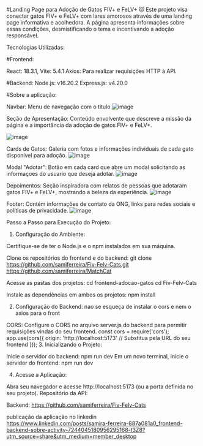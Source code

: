 #Landing Page para Adoção de Gatos FIV+ e FeLV+ 😻
Este projeto visa conectar gatos FIV+ e FeLV+ com lares amorosos através de uma landing page informativa e acolhedora. 
A página apresenta informações sobre essas condições, desmistificando o tema e incentivando a adoção responsável.

Tecnologias Utilizadas:

#Frontend:

React: 18.3.1,
Vite: 5.4.1
Axios: Para realizar requisições HTTP à API.

#Backend:
Node.js: v16.20.2
Express.js: v4.20.0

#Sobre a aplicação:

Navbar: Menu de navegação com o titulo
![image](https://github.com/user-attachments/assets/afd687eb-593b-4206-b1f6-2698e850ca43)


Seção de Apresentação: Conteúdo envolvente que descreve a missão da página e a importância da adoção de gatos FIV+ e FeLV+.

![image](https://github.com/user-attachments/assets/0434a4b2-74cb-4783-9582-5811bc153e36)



Cards de Gatos: Galeria com fotos e informações individuais de cada gato disponível para adoção.
![image](https://github.com/user-attachments/assets/009b9c9d-b650-47a7-aa3e-96e5c4afe49e)


Modal "Adotar": Botão em cada card que abre um modal solicitando as informaçoes do usuario que deseja adotar.
![image](https://github.com/user-attachments/assets/055bac65-c5da-4c3e-9897-06cd1ce25438)


Depoimentos: Seção inspiradora com relatos de pessoas que adotaram gatos FIV+ e FeLV+, mostrando a beleza da experiência.
![image](https://github.com/user-attachments/assets/4f6d336d-092a-4a8e-8cb4-d6863d9c9993)



Footer: Contém informações de contato da ONG, links para redes sociais e políticas de privacidade.
![image](https://github.com/user-attachments/assets/0b4dc267-58f1-48d7-a4e8-8b405ba28dbb)


Passo a Passo para Execução do Projeto:

1. Configuração do Ambiente:

Certifique-se de ter o Node.js e o npm instalados em sua máquina.

Clone os repositórios do frontend e do backend:
git clone https://github.com/samiferreira/Fiv-Felv-Cats.git
https://github.com/samiferreira/MatchCat

Acesse as pastas dos projetos:
cd frontend-adocao-gatos
cd Fiv-Felv-Cats

Instale as dependências em ambos os projetos:
npm install

2. Configuração do Backend:
nao se esqueça de instalar o cors e nem o axios para o front

CORS: Configure o CORS no arquivo server.js do backend para permitir requisições vindas do seu frontend.
const cors = require('cors');
app.use(cors({
    origin: 'http://localhost:5173' // Substitua pela URL do seu frontend
}));
3. Inicializando o Projeto:

Inicie o servidor do backend:
npm run dev
Em um novo terminal, inicie o servidor do frontend:
npm run dev

4. Acesse a Aplicação:

Abra seu navegador e acesse http://localhost:5173 (ou a porta definida no seu projeto).
Repositório da API:

Backend: https://github.com/samiferreira/Fiv-Felv-Cats

publicação da aplicação no linkedin https://www.linkedin.com/posts/samira-ferreira-887a081a0_frontend-backend-sobre-activity-7244045180956295168-t3Z8?utm_source=share&utm_medium=member_desktop
